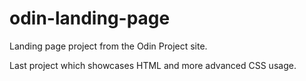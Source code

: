 # odin-landing-page
Landing page project from the Odin Project site.

Last project which showcases HTML and more advanced CSS usage.